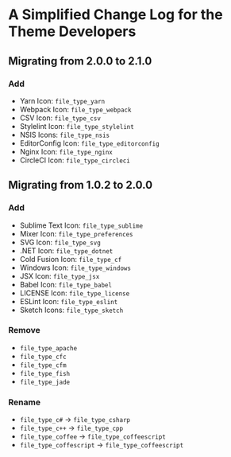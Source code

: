 # A Simplified Change Log for the Theme Developers

## Migrating from 2.0.0 to 2.1.0

### Add

* Yarn Icon: `file_type_yarn`
* Webpack Icon: `file_type_webpack`
* CSV Icon: `file_type_csv`
* Stylelint Icon: `file_type_stylelint`
* NSIS Icons: `file_type_nsis`
* EditorConfig Icon: `file_type_editorconfig`
* Nginx Icon: `file_type_nginx`
* CircleCI Icon: `file_type_circleci`

## Migrating from 1.0.2 to 2.0.0

### Add

* Sublime Text Icon: `file_type_sublime`
* Mixer Icon: `file_type_preferences`
* SVG Icon: `file_type_svg`
* .NET Icon: `file_type_dotnet`
* Cold Fusion Icon: `file_type_cf`
* Windows Icon: `file_type_windows`
* JSX Icon: `file_type_jsx`
* Babel Icon: `file_type_babel`
* LICENSE Icon: `file_type_license`
* ESLint Icon: `file_type_eslint`
* Sketch Icons: `file_type_sketch`

### Remove

* `file_type_apache`
* `file_type_cfc`
* `file_type_cfm`
* `file_type_fish`
* `file_type_jade`

### Rename

* `file_type_c#` -> `file_type_csharp`
* `file_type_c++` -> `file_type_cpp`
* `file_type_coffee` -> `file_type_coffeescript`
* `file_type_coffescript` -> `file_type_coffeescript`
